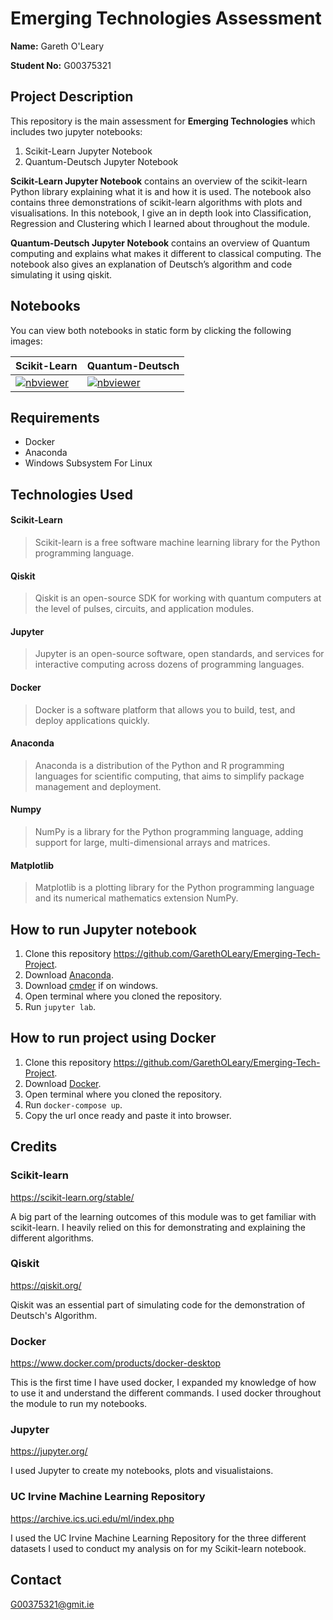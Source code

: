 # Emerging Technologies Assessment

**Name:** Gareth O'Leary

**Student No:** G00375321

## Project Description

This repository is the main assessment for **Emerging Technologies** which includes two jupyter notebooks:

1. Scikit-Learn Jupyter Notebook
2. Quantum-Deutsch Jupyter Notebook

**Scikit-Learn Jupyter Notebook** contains an overview of the scikit-learn Python library explaining what it is and how it is used. The notebook also contains three demonstrations of scikit-learn algorithms with plots and visualisations. In this notebook, I give an in depth look into Classification, Regression and Clustering which I learned about throughout the module.

**Quantum-Deutsch Jupyter Notebook** contains an overview of Quantum computing and explains what makes it different to classical computing. The notebook also gives an explanation of Deutsch’s algorithm and code simulating it using qiskit.

## Notebooks

You can view both notebooks in static form by clicking the following images: 

| Scikit-Learn        | Quantum-Deutsch           | 
| ------------- |-------------|
| [![nbviewer](https://raw.githubusercontent.com/jupyter/design/master/logos/Badges/nbviewer_badge.svg)](https://nbviewer.org/github/GarethOLeary/Emerging-Tech-Project/blob/main/scikit-learn.ipynb)      | [![nbviewer](https://raw.githubusercontent.com/jupyter/design/master/logos/Badges/nbviewer_badge.svg)](http://nbviewer.org/github/GarethOLeary/Emerging-Tech-Project/blob/main/quantum-deutsch.ipynb)|

## Requirements
* Docker
* Anaconda
* Windows Subsystem For Linux
 
## Technologies Used
#### Scikit-Learn
> Scikit-learn is a free software machine learning library for the Python programming language.
#### Qiskit
> Qiskit is an open-source SDK for working with quantum computers at the level of pulses, circuits, and application modules.
#### Jupyter
> Jupyter is an open-source software, open standards, and services for interactive computing across dozens of programming languages.
#### Docker
> Docker is a software platform that allows you to build, test, and deploy applications quickly.
#### Anaconda
> Anaconda is a distribution of the Python and R programming languages for scientific computing, that aims to simplify package management and deployment.
#### Numpy
> NumPy is a library for the Python programming language, adding support for large, multi-dimensional arrays and matrices.
#### Matplotlib
> Matplotlib is a plotting library for the Python programming language and its numerical mathematics extension NumPy.

## How to run Jupyter notebook
1. Clone this repository https://github.com/GarethOLeary/Emerging-Tech-Project.
2. Download [Anaconda](https://docs.anaconda.com/anaconda/install/index.html).
3. Download [cmder](https://cmder.net/) if on windows.
4. Open terminal where you cloned the repository.
5. Run `jupyter lab`.

## How to run project using Docker
1. Clone this repository https://github.com/GarethOLeary/Emerging-Tech-Project.
2. Download [Docker](https://www.docker.com/products/docker-desktop).
3. Open terminal where you cloned the repository.
4. Run `docker-compose up`.
5. Copy the url once ready and paste it into browser.

## Credits

### Scikit-learn
https://scikit-learn.org/stable/

A big part of the learning outcomes of this module was to get familiar with scikit-learn. I heavily relied on this for demonstrating and explaining the different algorithms.

### Qiskit 
https://qiskit.org/

Qiskit was an essential part of simulating code for the demonstration of Deutsch's Algorithm. 

### Docker 
https://www.docker.com/products/docker-desktop

This is the first time I have used docker, I expanded my knowledge of how to use it and understand the different commands. I used docker throughout the module to run my notebooks. 

### Jupyter 
https://jupyter.org/

I used Jupyter to create my notebooks, plots and visualistaions.

###  UC Irvine Machine Learning Repository
https://archive.ics.uci.edu/ml/index.php

I used the UC Irvine Machine Learning Repository for the three different datasets I used to conduct my analysis on for my Scikit-learn notebook. 

## Contact
[G00375321@gmit.ie](mailto:G00375321@gmit.ie)